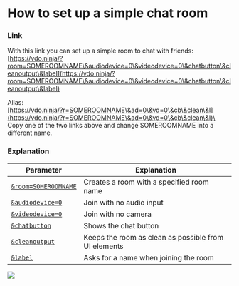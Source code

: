 # How to set up a simple chat room

### Link

With this link you can set up a simple room to chat with friends:\
[https://vdo.ninja/?room=SOMEROOMNAME\&audiodevice=0\&videodevice=0\&chatbutton\&cleanoutput\&label](https://vdo.ninja/?room=SOMEROOMNAME\&audiodevice=0\&videodevice=0\&chatbutton\&cleanoutput\&label)

Alias:\
[https://vdo.ninja/?r=SOMEROOMNAME\&ad=0\&vd=0\&cb\&clean\&l](https://vdo.ninja/?r=SOMEROOMNAME\&ad=0\&vd=0\&cb\&clean\&l)\
\
Copy one of the two links above and change SOMEROOMNAME into a different name.

### Explanation

| Parameter                                                               | Explanation                                          |
| ----------------------------------------------------------------------- | ---------------------------------------------------- |
| [`&room=SOMEROOMNAME`](../general-settings/room.md)                     | Creates a room with a specified room name            |
| [`&audiodevice=0`](../source-settings/audiodevice.md)                   | Join with no audio input                             |
| [`&videodevice=0`](../source-settings/videodevice.md)                   | Join with no camera                                  |
| [`&chatbutton`](../general-settings/chatbutton.md)                      | Shows the chat button                                |
| [`&cleanoutput`](../advanced-settings/design-parameters/cleanoutput.md) | Keeps the room as clean as possible from UI elements |
| [`&label`](../general-settings/label.md)                                | Asks for a name when joining the room                |

![](<../.gitbook/assets/image (109) (2).png>)
